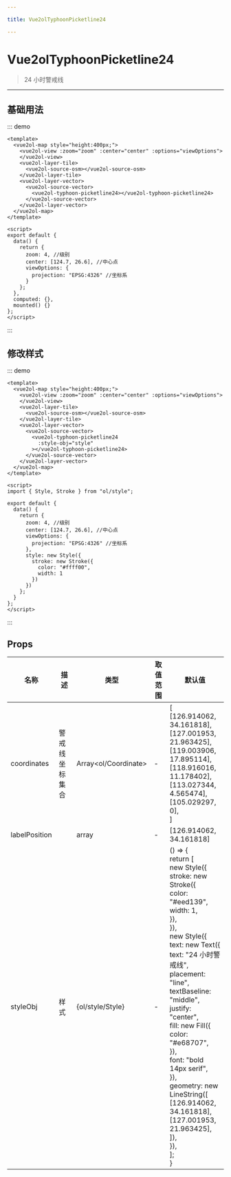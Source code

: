 ```yaml
---

title: Vue2olTyphoonPicketline24

---
```


# Vue2olTyphoonPicketline24

> 24 小时警戒线

---

## 基础用法

::: demo

```vue
<template>
  <vue2ol-map style="height:400px;">
    <vue2ol-view :zoom="zoom" :center="center" :options="viewOptions">
    </vue2ol-view>
    <vue2ol-layer-tile>
      <vue2ol-source-osm></vue2ol-source-osm>
    </vue2ol-layer-tile>
    <vue2ol-layer-vector>
      <vue2ol-source-vector>
        <vue2ol-typhoon-picketline24></vue2ol-typhoon-picketline24>
      </vue2ol-source-vector>
    </vue2ol-layer-vector>
  </vue2ol-map>
</template>

<script>
export default {
  data() {
    return {
      zoom: 4, //级别
      center: [124.7, 26.6], //中心点
      viewOptions: {
        projection: "EPSG:4326" //坐标系
      }
    };
  },
  computed: {},
  mounted() {}
};
</script>
```

:::

## 修改样式

::: demo

```vue
<template>
  <vue2ol-map style="height:400px;">
    <vue2ol-view :zoom="zoom" :center="center" :options="viewOptions">
    </vue2ol-view>
    <vue2ol-layer-tile>
      <vue2ol-source-osm></vue2ol-source-osm>
    </vue2ol-layer-tile>
    <vue2ol-layer-vector>
      <vue2ol-source-vector>
        <vue2ol-typhoon-picketline24
          :style-obj="style"
        ></vue2ol-typhoon-picketline24>
      </vue2ol-source-vector>
    </vue2ol-layer-vector>
  </vue2ol-map>
</template>

<script>
import { Style, Stroke } from "ol/style";

export default {
  data() {
    return {
      zoom: 4, //级别
      center: [124.7, 26.6], //中心点
      viewOptions: {
        projection: "EPSG:4326" //坐标系
      },
      style: new Style({
        stroke: new Stroke({
          color: "#ffff00",
          width: 1
        })
      })
    };
  }
};
</script>
```

:::

## Props

| 名称          | 描述           | 类型                 | 取值范围 | 默认值                                                                                                                                                                                                                                                                                                                                                                                                                                                                                            |
| ------------- | -------------- | -------------------- | -------- | ------------------------------------------------------------------------------------------------------------------------------------------------------------------------------------------------------------------------------------------------------------------------------------------------------------------------------------------------------------------------------------------------------------------------------------------------------------------------------------------------- |
| coordinates   | 警戒线坐标集合 | Array<ol/Coordinate> | -        | [<br/> [126.914062, 34.161818],<br/> [127.001953, 21.963425],<br/> [119.003906, 17.895114],<br/> [118.916016, 11.178402],<br/> [113.027344, 4.565474],<br/> [105.029297, 0],<br/>]                                                                                                                                                                                                                                                                                                                |
| labelPosition |                | array                | -        | [126.914062, 34.161818]                                                                                                                                                                                                                                                                                                                                                                                                                                                                           |
| styleObj      | 样式           | {ol/style/Style}     | -        | () => {<br/> return [<br/> new Style({<br/> stroke: new Stroke({<br/> color: "#eed139",<br/> width: 1,<br/> }),<br/> }),<br/> new Style({<br/> text: new Text({<br/> text: "24 小时警戒线",<br/> placement: "line",<br/> textBaseline: "middle",<br/> justify: "center",<br/> fill: new Fill({<br/> color: "#e68707",<br/> }),<br/> font: "bold 14px serif",<br/> }),<br/> geometry: new LineString([<br/> [126.914062, 34.161818],<br/> [127.001953, 21.963425],<br/> ]),<br/> }),<br/> ];<br/>} |
